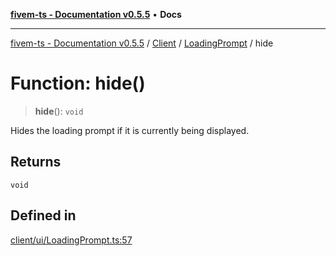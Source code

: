 [**fivem-ts - Documentation v0.5.5**](../../../../../README.md) • **Docs**

***

[fivem-ts - Documentation v0.5.5](../../../../../README.md) / [Client](../../../README.md) / [LoadingPrompt](../README.md) / hide

# Function: hide()

> **hide**(): `void`

Hides the loading prompt if it is currently being displayed.

## Returns

`void`

## Defined in

[client/ui/LoadingPrompt.ts:57](https://github.com/Purpose-Dev/fivem-ts/blob/main/src/client/ui/LoadingPrompt.ts#L57)
